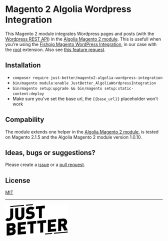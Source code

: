 # Magento 2 Algolia Wordpress Integration

This Magento 2 module integrates Wordpress pages and posts (with the [Wordpress REST API](https://developer.wordpress.org/rest-api/)) in the [Algolia Magento 2 module](https://github.com/algolia/algoliasearch-magento-2/). This is usefull when you're using the [Fishpig Magento WordPress Integration](https://fishpig.co.uk/magento-2/wordpress-integration/), in our case with the [root](https://github.com/algolia/algoliasearch-magento-2/) extension. Also see [this feature request](https://github.com/algolia/algoliasearch-magento-2/issues/153).

## Installation

- `composer require just-better/magento2-algolia-wordpress-integration`
- `bin/magento module:enable JustBetter_AlgoliaWordpressIntegration`
- `bin/magento setup:upgrade && bin/magento setup:static-content:deploy`
- Make sure you've set the base url, the `{{base_url}}` placeholder won't work

## Compability
The module extends one helper in the [Algolia Magento 2 module](https://github.com/algolia/algoliasearch-magento-2/), is tested on Magento 2.1.5 and the Algolia Magento 2 module version 1.0.10.

## Ideas, bugs or suggestions?
Please create a [issue](https://github.com/just-better/magento2-algolia-wordpress-integration/issues) or a [pull request](https://github.com/just-better/magento2-algolia-wordpress-integration/pulls).

## License
[MIT](LICENSE)

---

<a href="https://justbetter.nl" title="JustBetter"><img src="https://raw.githubusercontent.com/just-better/art/master/justbetter-logo.png" width="200px" alt="JustBetter logo"></a>
